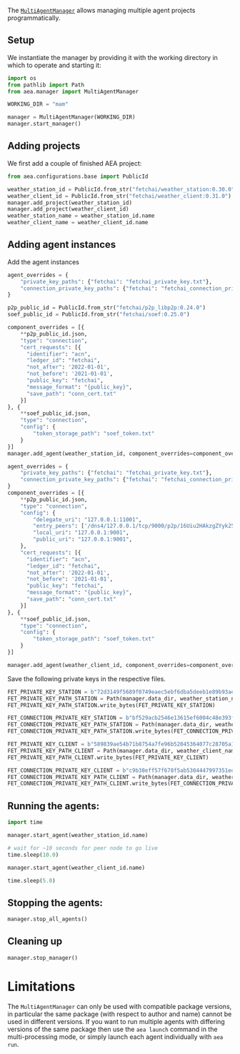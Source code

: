 
The <a href="../api/manager/manager">`MultiAgentManager`</a> allows managing multiple agent projects programmatically.

## Setup

We instantiate the manager by providing it with the working directory in which to operate and starting it:

``` python
import os
from pathlib import Path
from aea.manager import MultiAgentManager

WORKING_DIR = "mam"

manager = MultiAgentManager(WORKING_DIR)
manager.start_manager()
```

## Adding projects

We first add a couple of finished AEA project:

``` python
from aea.configurations.base import PublicId

weather_station_id = PublicId.from_str("fetchai/weather_station:0.30.0")
weather_client_id = PublicId.from_str("fetchai/weather_client:0.31.0")
manager.add_project(weather_station_id)
manager.add_project(weather_client_id)
weather_station_name = weather_station_id.name
weather_client_name = weather_client_id.name
```

## Adding agent instances


Add the agent instances
``` python
agent_overrides = {
    "private_key_paths": {"fetchai": "fetchai_private_key.txt"},
    "connection_private_key_paths": {"fetchai": "fetchai_connection_private_key.txt"}
}

p2p_public_id = PublicId.from_str("fetchai/p2p_libp2p:0.24.0")
soef_public_id = PublicId.from_str("fetchai/soef:0.25.0")

component_overrides = [{
    **p2p_public_id.json,
    "type": "connection",
    "cert_requests": [{
      "identifier": "acn",
      "ledger_id": "fetchai",
      "not_after": '2022-01-01',
      "not_before": '2021-01-01',
      "public_key": "fetchai",
      "message_format": "{public_key}",
      "save_path": "conn_cert.txt"
    }]
}, {
    **soef_public_id.json,
    "type": "connection",
    "config": {
        "token_storage_path": "soef_token.txt"
    }
}]
manager.add_agent(weather_station_id, component_overrides=component_overrides, agent_overrides=agent_overrides)

agent_overrides = {
    "private_key_paths": {"fetchai": "fetchai_private_key.txt"},
    "connection_private_key_paths": {"fetchai": "fetchai_connection_private_key.txt"}
}
component_overrides = [{
    **p2p_public_id.json,
    "type": "connection",
    "config": {
        "delegate_uri": "127.0.0.1:11001",
        "entry_peers": ['/dns4/127.0.0.1/tcp/9000/p2p/16Uiu2HAkzgZYyk25XjAhmgXcdMbahrHYi18uuAzHuxPn1KkdmLRw'],
        "local_uri": "127.0.0.1:9001",
        "public_uri": "127.0.0.1:9001",
    },
    "cert_requests": [{
      "identifier": "acn",
      "ledger_id": "fetchai",
      "not_after": '2022-01-01',
      "not_before": '2021-01-01',
      "public_key": "fetchai",
      "message_format": "{public_key}",
      "save_path": "conn_cert.txt"
    }]
}, {
    **soef_public_id.json,
    "type": "connection",
    "config": {
        "token_storage_path": "soef_token.txt"
    }
}]

manager.add_agent(weather_client_id, component_overrides=component_overrides, agent_overrides=agent_overrides)
```


Save the following private keys in the respective files.
``` python
FET_PRIVATE_KEY_STATION = b"72d3149f5689f0749eaec5ebf6dba5deeb1e89b93ae1c58c71fd43dfaa231e87"
FET_PRIVATE_KEY_PATH_STATION = Path(manager.data_dir, weather_station_name, "fetchai_private_key.txt").absolute()
FET_PRIVATE_KEY_PATH_STATION.write_bytes(FET_PRIVATE_KEY_STATION)

FET_CONNECTION_PRIVATE_KEY_STATION = b"bf529acb2546e13615ef6004c48e393f0638a5dc0c4979631a9a4bc554079f6f"
FET_CONNECTION_PRIVATE_KEY_PATH_STATION = Path(manager.data_dir, weather_station_name, "fetchai_connection_private_key.txt").absolute()
FET_CONNECTION_PRIVATE_KEY_PATH_STATION.write_bytes(FET_CONNECTION_PRIVATE_KEY_STATION)

FET_PRIVATE_KEY_CLIENT = b"589839ae54b71b8754a7fe96b52045364077c28705a1806b74441debcae16e0a"
FET_PRIVATE_KEY_PATH_CLIENT = Path(manager.data_dir, weather_client_name, "fetchai_private_key.txt").absolute()
FET_PRIVATE_KEY_PATH_CLIENT.write_bytes(FET_PRIVATE_KEY_CLIENT)

FET_CONNECTION_PRIVATE_KEY_CLIENT = b"c9b38eff57f678f5ab5304447997351edb08eceb883267fa4ad849074bec07e4"
FET_CONNECTION_PRIVATE_KEY_PATH_CLIENT = Path(manager.data_dir, weather_client_name, "fetchai_connection_private_key.txt").absolute()
FET_CONNECTION_PRIVATE_KEY_PATH_CLIENT.write_bytes(FET_CONNECTION_PRIVATE_KEY_CLIENT)
```

## Running the agents:

``` python
import time

manager.start_agent(weather_station_id.name)

# wait for ~10 seconds for peer node to go live
time.sleep(10.0)

manager.start_agent(weather_client_id.name)

time.sleep(5.0)
```

## Stopping the agents:

``` python
manager.stop_all_agents()
```

## Cleaning up

``` python
manager.stop_manager()
```

# Limitations

The `MultiAgentManager` can only be used with compatible package versions, in particular the same package (with respect to author and name) cannot be used in different versions. If you want to run multiple agents with differing versions of the same package then use the `aea launch` command in the multi-processing mode, or simply launch each agent individually with `aea run`.
